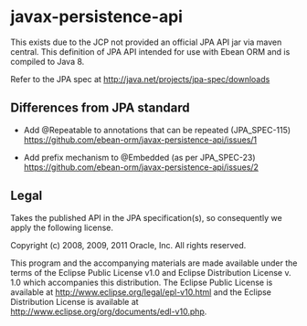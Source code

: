 # javax-persistence-api

This exists due to the JCP not provided an official JPA API jar via maven central. This definition of JPA API intended for 
use with Ebean ORM and is compiled to Java 8.

Refer to the JPA spec at http://java.net/projects/jpa-spec/downloads

## Differences from JPA standard

- Add @Repeatable to annotations that can be repeated (JPA_SPEC-115)
https://github.com/ebean-orm/javax-persistence-api/issues/1

- Add prefix mechanism to @Embedded (as per JPA_SPEC-23) 
https://github.com/ebean-orm/javax-persistence-api/issues/2


## Legal

Takes the published API in the JPA specification(s), so consequently we apply the following license.

Copyright (c) 2008, 2009, 2011 Oracle, Inc. All rights reserved.

This program and the accompanying materials are made available under the
terms of the Eclipse Public License v1.0 and Eclipse Distribution License v. 1.0
which accompanies this distribution.  The Eclipse Public License is available
at http://www.eclipse.org/legal/epl-v10.html and the Eclipse Distribution License
is available at http://www.eclipse.org/org/documents/edl-v10.php.

